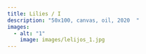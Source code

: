 ```yaml
---
title: Lilies / I
description: "50x100, canvas, oil, 2020  "
images:
  - alt: "1"
    image: images/lelijos_1.jpg
---
```

